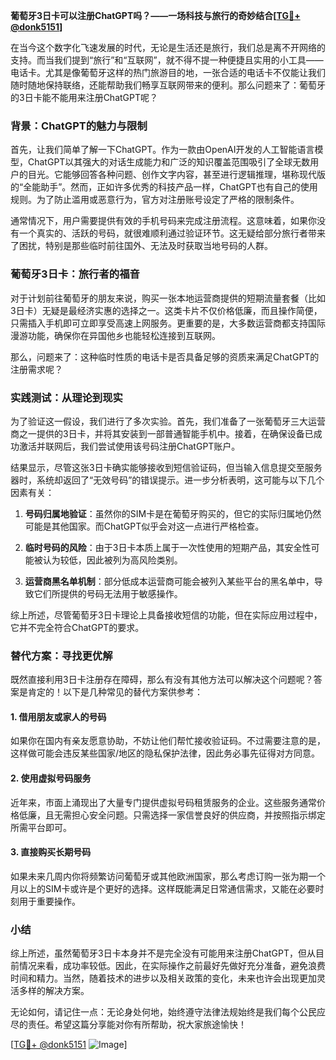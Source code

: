 **葡萄牙3日卡可以注册ChatGPT吗？——一场科技与旅行的奇妙结合[[TG💪+ @donk5151](https://t.me/s/donk5151)]**

在当今这个数字化飞速发展的时代，无论是生活还是旅行，我们总是离不开网络的支持。而当我们提到“旅行”和“互联网”，就不得不提一种便捷且实用的小工具——电话卡。尤其是像葡萄牙这样的热门旅游目的地，一张合适的电话卡不仅能让我们随时随地保持联络，还能帮助我们畅享互联网带来的便利。那么问题来了：葡萄牙的3日卡能不能用来注册ChatGPT呢？

### 背景：ChatGPT的魅力与限制

首先，让我们简单了解一下ChatGPT。作为一款由OpenAI开发的人工智能语言模型，ChatGPT以其强大的对话生成能力和广泛的知识覆盖范围吸引了全球无数用户的目光。它能够回答各种问题、创作文字内容，甚至进行逻辑推理，堪称现代版的“全能助手”。然而，正如许多优秀的科技产品一样，ChatGPT也有自己的使用规则。为了防止滥用或恶意行为，官方对注册账号设定了严格的限制条件。

通常情况下，用户需要提供有效的手机号码来完成注册流程。这意味着，如果你没有一个真实的、活跃的号码，就很难顺利通过验证环节。这无疑给部分旅行者带来了困扰，特别是那些临时前往国外、无法及时获取当地号码的人群。

### 葡萄牙3日卡：旅行者的福音

对于计划前往葡萄牙的朋友来说，购买一张本地运营商提供的短期流量套餐（比如3日卡）无疑是最经济实惠的选择之一。这类卡片不仅价格低廉，而且操作简便，只需插入手机即可立即享受高速上网服务。更重要的是，大多数运营商都支持国际漫游功能，确保你在异国他乡也能轻松连接到互联网。

那么，问题来了：这种临时性质的电话卡是否具备足够的资质来满足ChatGPT的注册需求呢？

### 实践测试：从理论到现实

为了验证这一假设，我们进行了多次实验。首先，我们准备了一张葡萄牙三大运营商之一提供的3日卡，并将其安装到一部普通智能手机中。接着，在确保设备已成功激活并联网后，我们尝试使用该号码注册ChatGPT账户。

结果显示，尽管这张3日卡确实能够接收到短信验证码，但当输入信息提交至服务器时，系统却返回了“无效号码”的错误提示。进一步分析表明，这可能与以下几个因素有关：

1. **号码归属地验证**：虽然你的SIM卡是在葡萄牙购买的，但它的实际归属地仍然可能是其他国家。而ChatGPT似乎会对这一点进行严格检查。
   
2. **临时号码的风险**：由于3日卡本质上属于一次性使用的短期产品，其安全性可能被认为较低，因此被列为高风险类别。
   
3. **运营商黑名单机制**：部分低成本运营商可能会被列入某些平台的黑名单中，导致它们所提供的号码无法用于敏感操作。

综上所述，尽管葡萄牙3日卡理论上具备接收短信的功能，但在实际应用过程中，它并不完全符合ChatGPT的要求。

### 替代方案：寻找更优解

既然直接利用3日卡注册存在障碍，那么有没有其他方法可以解决这个问题呢？答案是肯定的！以下是几种常见的替代方案供参考：

#### 1. 借用朋友或家人的号码
如果你在国内有亲友愿意协助，不妨让他们帮忙接收验证码。不过需要注意的是，这样做可能会违反某些国家/地区的隐私保护法律，因此务必事先征得对方同意。

#### 2. 使用虚拟号码服务
近年来，市面上涌现出了大量专门提供虚拟号码租赁服务的企业。这些服务通常价格低廉，且无需担心安全问题。只需选择一家信誉良好的供应商，并按照指示绑定所需平台即可。

#### 3. 直接购买长期号码
如果未来几周内你将频繁访问葡萄牙或其他欧洲国家，那么考虑订购一张为期一个月以上的SIM卡或许是个更好的选择。这样既能满足日常通信需求，又能在必要时刻用于重要操作。

### 小结

综上所述，虽然葡萄牙3日卡本身并不是完全没有可能用来注册ChatGPT，但从目前情况来看，成功率较低。因此，在实际操作之前最好先做好充分准备，避免浪费时间和精力。当然，随着技术的进步以及相关政策的变化，未来也许会出现更加灵活多样的解决方案。

无论如何，请记住一点：无论身处何地，始终遵守法律法规始终是我们每个公民应尽的责任。希望这篇分享能对你有所帮助，祝大家旅途愉快！

[[TG💪+ @donk5151](https://t.me/s/donk5151) ![Image](https://i.postimg.cc/rwNCRYN7/Snipaste-2025-04-30-17-27-05.png)]